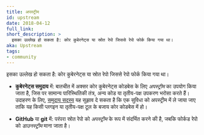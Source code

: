 ```yaml
---
title: अपस्ट्रीम
id: upstream
date: 2018-04-12
full_link: 
short_description: >
  इसका उल्लेख हो सकता है: कोर कुबेरनेट्स या स्रोत रेपो जिससे रेपो फोर्क किया गया था।
aka: Upstream 
tags:
- community
---
```

 इसका उल्लेख हो सकता है: कोर कुबेरनेट्स या स्रोत रेपो जिससे रेपो फोर्क किया गया था।

<!--more--> 

* **कुबेरनेट्स समुदाय** में: बातचीत में अक्सर कोर कुबेरनेट्स कोडबेस के लिए *अपस्ट्रीम* का उपयोग किया जाता है, जिस पर सामान्य पारिस्थितिकी तंत्र, अन्य कोड या तृतीय-पक्ष उपकरण भरोसा करते हैं। उदाहरण के लिए, [समुदाय सदस्य](#term-member) यह सुझाव दे सकता है कि एक सुविधा को अपस्ट्रीम में ले जाया जाए ताकि यह किसी प्लगइन या तृतीय-पक्ष टूल के बजाय कोर कोडबेस में हो।

* **GitHub** या **git** में: परंपरा स्रोत रेपो को *अपस्ट्रीम* के रूप में संदर्भित करने की है, जबकि फोर्कड रेपो को *डाउनस्ट्रीम* माना जाता है।